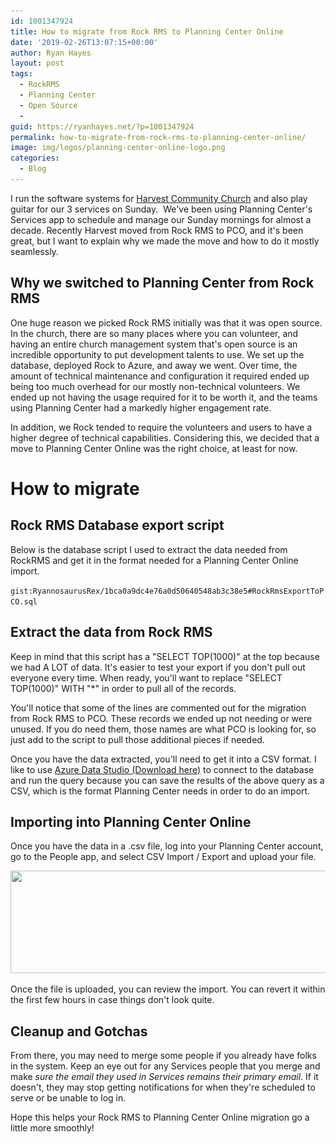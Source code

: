 ```yaml
---
id: 1001347924
title: How to migrate from Rock RMS to Planning Center Online
date: '2019-02-26T13:07:15+00:00'
author: Ryan Hayes
layout: post
tags:
  - RockRMS
  - Planning Center
  - Open Source
  -
guid: https://ryanhayes.net/?p=1001347924
permalink: how-to-migrate-from-rock-rms-to-planning-center-online/
image: img/logos/planning-center-online-logo.png
categories:
  - Blog
---
```

I run the software systems for [Harvest Community Church](https://harvesttn.com/) and also play guitar for our 3 services on Sunday.  We've been using Planning Center's Services app to schedule and manage our Sunday mornings for almost a decade. Recently Harvest moved from Rock RMS to PCO, and it's been great, but I want to explain why we made the move and how to do it mostly seamlessly.

## Why we switched to Planning Center from Rock RMS

One huge reason we picked Rock RMS initially was that it was open source. In the church, there are so many places where you can volunteer, and having an entire church management system that's open source is an incredible opportunity to put development talents to use. We set up the database, deployed Rock to Azure, and away we went. Over time, the amount of technical maintenance and configuration it required ended up being too much overhead for our mostly non-technical volunteers. We ended up not having the usage required for it to be worth it, and the teams using Planning Center had a markedly higher engagement rate.

In addition, we Rock tended to require the volunteers and users to have a higher degree of technical capabilities. Considering this, we decided that a move to Planning Center Online was the right choice, at least for now.

# How to migrate

## Rock RMS Database export script

Below is the database script I used to extract the data needed from RockRMS and get it in the format needed for a Planning Center Online import.

`gist:RyannosaurusRex/1bca0a9dc4e76a0d50640548ab3c38e5#RockRmsExportToPCO.sql`

## Extract the data from Rock RMS

Keep in mind that this script has a "SELECT TOP(1000)" at the top because we had A LOT of data. It's easier to test your export if you don't pull out everyone every time. When ready, you'll want to replace "SELECT TOP(1000)" WITH "*" in order to pull all of the records.

You'll notice that some of the lines are commented out for the migration from Rock RMS to PCO. These records we ended up not needing or were unused. If you do need them, those names are what PCO is looking for, so just add to the script to pull those additional pieces if needed.

Once you have the data extracted, you'll need to get it into a CSV format. I like to use [Azure Data Studio (Download here)](https://docs.microsoft.com/en-us/sql/azure-data-studio/download?view=sql-server-2017) to connect to the database and run the query because you can save the results of the above query as a CSV, which is the format Planning Center needs in order to do an import.

## Importing into Planning Center Online

Once you have the data in a .csv file, log into your Planning Center account, go to the People app, and select CSV Import / Export and upload your file.

[<img src="img/wp-content/uploads/2019/02/Planning-Center-Online-Import-1024x224.png" alt="" class="alignnone size-large wp-image-1001347928" width="750" height="164" srcset="https://img/wp-content/uploads/2019/02/Planning-Center-Online-Import-1024x224.png 1024w, img/wp-content/uploads/2019/02/Planning-Center-Online-Import-300x66.png 300w, img/wp-content/uploads/2019/02/Planning-Center-Online-Import-768x168.png 768w, img/wp-content/uploads/2019/02/Planning-Center-Online-Import.png 1234w" sizes="(max-width: 750px) 100vw, 750px" />](img/wp-content/uploads/2019/02/Planning-Center-Online-Import.png)

Once the file is uploaded, you can review the import. You can revert it within the first few hours in case things don't look quite.

## Cleanup and Gotchas

From there, you may need to merge some people if you already have folks in the system. Keep an eye out for any Services people that you merge and make *sure the email they used in Services remains their primary email*. If it doesn't, they may stop getting notifications for when they're scheduled to serve or be unable to log in.

Hope this helps your Rock RMS to Planning Center Online migration go a little more smoothly!
